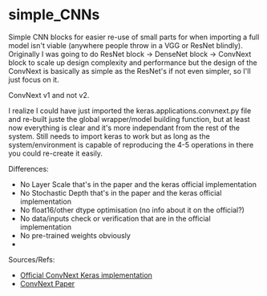 # simple_CNNs

Simple CNN blocks for easier re-use of small parts for when importing a full model isn't viable (anywhere people throw in a VGG or ResNet blindly). Originally I was going to do ResNet block -> DenseNet block -> ConvNext block to scale up design complexity and performance but the design of the ConvNext is basically as simple as the ResNet's if not even simpler, so I'll just focus on it.

ConvNext v1 and not v2.

I realize I could have just imported the keras.applications.convnext.py file and re-built juste the global wrapper/model building function, but at least now everything is clear and it's more independant from the rest of the system. Still needs to import keras to work but as long as the system/environment is capable of reproducing the 4-5 operations in there you could re-create it easily.

Differences: 
- No Layer Scale that's in the paper and the keras official implementation
- No Stochastic Depth that's in the paper and the keras official implementation
- No float16/other dtype optimisation (no info about it on the official?)
- No data/inputs check or verification that are in the official implementation
- No pre-trained weights obviously
- 

Sources/Refs: 
- [Official ConvNext Keras implementation](https://github.com/keras-team/keras/blob/v3.0.2/keras/applications/convnext.py)
- [ConvNext Paper](https://arxiv.org/abs/2201.03545)
